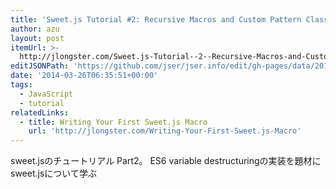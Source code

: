 ```yaml
---
title: 'Sweet.js Tutorial #2: Recursive Macros and Custom Pattern Classes'
author: azu
layout: post
itemUrl: >-
  http://jlongster.com/Sweet.js-Tutorial--2--Recursive-Macros-and-Custom-Pattern-Classes
editJSONPath: 'https://github.com/jser/jser.info/edit/gh-pages/data/2014/03/index.json'
date: '2014-03-26T06:35:51+00:00'
tags:
  - JavaScript
  - tutorial
relatedLinks:
  - title: Writing Your First Sweet.js Macro
    url: 'http://jlongster.com/Writing-Your-First-Sweet.js-Macro'
---
```

sweet.jsのチュートリアル Part2。
ES6 variable destructuringの実装を題材にsweet.jsについて学ぶ
